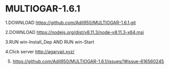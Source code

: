 # MULTIOGAR-1.6.1
1.DOWNLOAD https://github.com/Adil950/MULTIOGAR-1.6.1.git

2.DOWNLOAD https://nodejs.org/dist/v8.11.3/node-v8.11.3-x64.msi

3.RUN win-Install_Dep AND RUN win-Start

4.Click server http://agarvaii.xyz/

5. https://github.com/Adil950/MULTIOGAR-1.6.1/issues/1#issue-616560245
